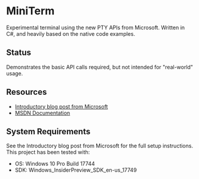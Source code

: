# MiniTerm

Experimental terminal using the new PTY APIs from Microsoft. Written in C#, and heavily based on the native code examples.

## Status

Demonstrates the basic API calls required, but not intended for "real-world" usage.

## Resources

- [Introductory blog post from Microsoft](https://blogs.msdn.microsoft.com/commandline/2018/08/02/windows-command-line-introducing-the-windows-pseudo-console-conpty/)
- [MSDN Documentation](https://docs.microsoft.com/en-us/windows/console/creating-a-pseudoconsole-session)

## System Requirements

See the Introductory blog post from Microsoft for the full setup instructions. This project has been tested with:

- OS: Windows 10 Pro Build 17744
- SDK: Windows_InsiderPreview_SDK_en-us_17749
